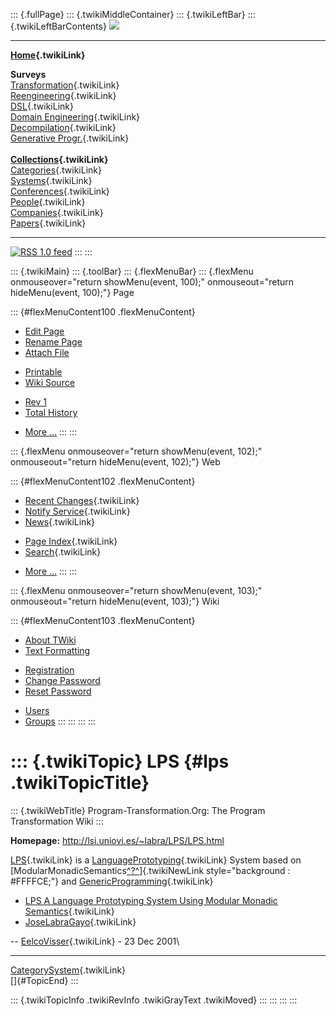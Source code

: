 ::: {.fullPage}
::: {.twikiMiddleContainer}
::: {.twikiLeftBar}
::: {.twikiLeftBarContents}
![](../pub/transformation.gif)

------------------------------------------------------------------------

**[Home](WebHome){.twikiLink}**

**Surveys**\
[Transformation](ProgramTransformation){.twikiLink}\
[Reengineering](ReengineeringWiki){.twikiLink}\
[DSL](DomainSpecificLanguages){.twikiLink}\
[Domain Engineering](DomainEngineering){.twikiLink}\
[Decompilation](DeCompilation){.twikiLink}\
[Generative Progr.](GenerativeProgrammingWiki){.twikiLink}\
\
**[Collections](CategoryCollection){.twikiLink}**\
[Categories](CategoryCategory){.twikiLink}\
[Systems](TransformationSystems){.twikiLink}\
[Conferences](TransformationConferences){.twikiLink}\
[People](TransformationPeople){.twikiLink}\
[Companies](TransformationCompanies){.twikiLink}\
[Papers](CategoryPaper){.twikiLink}

------------------------------------------------------------------------

[![](../pub/rss.gif "RSS 1.0 feed")](WebRss@skin=rss)
:::
:::

::: {.twikiMain}
::: {.toolBar}
::: {.flexMenuBar}
::: {.flexMenu onmouseover="return showMenu(event, 100);" onmouseout="return hideMenu(event, 100);"}
Page

::: {#flexMenuContent100 .flexMenuContent}
-   [Edit
    Page](http://www.program-transformation.org/edit/Transform/LPS?t=1536826328)
-   [Rename
    Page](http://www.program-transformation.org/rename/Transform/LPS)
-   [Attach
    File](http://www.program-transformation.org/attach/Transform/LPS)

<!-- -->

-   [Printable](http://www.program-transformation.org/view/Transform/LPS?skin=print.pattern)
-   [Wiki
    Source](http://www.program-transformation.org/view/Transform/LPS?skin=text&raw=on&contenttype=text/plain)

<!-- -->

-   [Rev
    1](http://www.program-transformation.org/view/Transform/LPS?rev=1.1)
-   [Total
    History](http://www.program-transformation.org/rdiff/Transform/LPS)

<!-- -->

-   [More
    \...](http://www.program-transformation.org/oops/Transform/LPS?template=oopsmore&param1=1.1&param2=1.1)
:::
:::

::: {.flexMenu onmouseover="return showMenu(event, 102);" onmouseout="return hideMenu(event, 102);"}
Web

::: {#flexMenuContent102 .flexMenuContent}
-   [Recent Changes](WebChanges){.twikiLink}
-   [Notify Service](WebNotify){.twikiLink}
-   [News](WebNews){.twikiLink}

<!-- -->

-   [Page Index](WebIndex){.twikiLink}
-   [Search](WebSearch){.twikiLink}

<!-- -->

-   [More
    \...](http://www.program-transformation.org/oops/Transform/LPS?template=oopsmore&param1=1.1&param2=1.1)
:::
:::

::: {.flexMenu onmouseover="return showMenu(event, 103);" onmouseout="return hideMenu(event, 103);"}
Wiki

::: {#flexMenuContent103 .flexMenuContent}
-   [About
    TWiki](http://www.program-transformation.org/view/TWiki/WebHome)
-   [Text
    Formatting](http://www.program-transformation.org/view/TWiki/TextFormattingRules)

<!-- -->

-   [Registration](http://www.program-transformation.org/view/TWiki/TWikiRegistration)
-   [Change
    Password](http://www.program-transformation.org/view/TWiki/ChangePassword)
-   [Reset
    Password](http://www.program-transformation.org/view/TWiki/ResetPassword)

<!-- -->

-   [Users](http://www.program-transformation.org/view/Main/TWikiUsers)
-   [Groups](http://www.program-transformation.org/view/Main/TWikiGroups)
:::
:::
:::
:::

::: {.twikiTopic}
LPS {#lps .twikiTopicTitle}
===

::: {.twikiWebTitle}
Program-Transformation.Org: The Program Transformation Wiki
:::

**Homepage:** <http://lsi.uniovi.es/~labra/LPS/LPS.html>

[LPS](LPS){.twikiLink} is a
[LanguagePrototyping](LanguagePrototyping){.twikiLink} System based on
[ModularMonadicSemantics[^?^](http://www.program-transformation.org/edit/Transform/ModularMonadicSemantics?topicparent=Transform.LPS)]{.twikiNewLink
style="background : #FFFFCE;"} and
[GenericProgramming](GenericProgramming){.twikiLink}

-   [LPS A Language Prototyping System Using Modular Monadic
    Semantics](LPSALanguagePrototypingSystemUsingModularMonadicSemantics){.twikiLink}
-   [JoseLabraGayo](JoseLabraGayo){.twikiLink}

\-- [EelcoVisser](../Main/EelcoVisser){.twikiLink} - 23 Dec 2001\

------------------------------------------------------------------------

[CategorySystem](CategorySystem){.twikiLink}\
[]{#TopicEnd}
:::

::: {.twikiTopicInfo .twikiRevInfo .twikiGrayText .twikiMoved}
:::
:::
:::
:::
